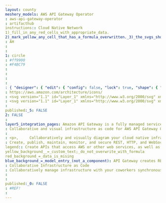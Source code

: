 ```yaml
---
layout: county 
meshery_models: AWS API Gateway Operator
: aws-api-gateway-operator
: artifacthub
instructions:: Cloud Native Network
1)_fill_in_any_red_cells_with_appropriate_data.
2)_mark_yellow_any_cell_that_has_a_formula_overwritten._3)_the_svgs_shouldn't_have_xml_header_they_are_added_programmatically_through_workflows: Service Proxy
: AH
: 
: 
1: circle
: #ff9900
: #F4BC79
: 
: 
: 
: 
: { "designer": { "edit": { "config": false, "lock": true, "shape": { "convert-shape": true }, "style": true }, "label": { "edit": true, "show": true, "sync-with-config-property": "label" } } }
: https://aws.amazon.com/architecture/icons/
: <svg version="1.1" id="Layer_1" xmlns="http://www.w3.org/2000/svg" xmlns:xlink="http://www.w3.org/1999/xlink" x="0px" y="0px",          viewBox="0 0 44 44" style="enable-background:new 0 0 44 44;" xml:space="preserve">, <style type="text/css">,         .st0{fill-rule:evenodd;clip-rule:evenodd;fill:#FF9900;}, </style>, <g id="Icon-Architecture_x2F_48_x2F_Arch_x5F_-Amazon-API-Gateway_x5F_48">,         <g id="Icon-Service_x2F_48_x2F_Amazon-API-Gateway_x5F_48" transform="translate(8.000000, 8.000000)">,                 <path id="Amazon-API-Gateway_Icon_48_Squid" class="st0" d="M10,26h3v-2h-3V26z M15,26h3v-2h-3V26z M10,4h3V2h-3V4z M15,4h3V2h-3,                         V4z M4-5.3L-6,0.6v27.8l10,5V-5.3z M6,2h2v2H6v20h2v2H6v9c0,0.3-0.2,0.7-0.5,0.9C5.4,36,5.2,36,5,36c-0.2,0-0.3,0-0.4-0.1l-12-6,                         C-7.8,29.7-8,29.4-8,29V0c0-0.4,0.2-0.7,0.5-0.9l12-7c0.3-0.2,0.7-0.2,1,0C5.8-7.7,6-7.4,6-7V2z M34,0.6L24-5.3v38.6l10-5V0.6z,                          M36,0v29c0,0.4-0.2,0.7-0.6,0.9l-12,6C23.3,36,23.2,36,23,36c-0.2,0-0.4,0-0.5-0.1C22.2,35.7,22,35.3,22,35v-9h-2v-2h2V4h-2V2h2,                         v-9c0-0.4,0.2-0.7,0.5-0.9c0.3-0.2,0.7-0.2,1,0l12,7C35.8-0.7,36-0.4,36,0L36,0z M16.9,9.3l-1.9-0.7l-4,11l1.9,0.7L16.9,9.3z,                          M21.7,14.7c0.4-0.4,0.4-1,0-1.4l-3-3l-1.4,1.4l2.3,2.3l-2.3,2.3l1.4,1.4L21.7,14.7z M9.3,17.7l-3-3c-0.4-0.4-0.4-1,0-1.4l3-3,                         l1.4,1.4L8.4,14l2.3,2.3L9.3,17.7z"/>,         </g>, </g>, </svg>
: <svg version="1.1" id="Layer_1" xmlns="http://www.w3.org/2000/svg" xmlns:xlink="http://www.w3.org/1999/xlink" x="0px" y="0px",          viewBox="0 0 44 44" style="enable-background:new 0 0 44 44;" xml:space="preserve">, <style type="text/css">,         .st0{fill-rule:evenodd;clip-rule:evenodd;fill:#FFFFFF;}, </style>, <g id="Icon-Architecture_x2F_48_x2F_Arch_x5F_-Amazon-API-Gateway_x5F_48">,         <g id="Icon-Service_x2F_48_x2F_Amazon-API-Gateway_x5F_48" transform="translate(8.000000, 8.000000)">,                 <path id="Amazon-API-Gateway_Icon_48_Squid" class="st0" d="M10,26h3v-2h-3V26z M15,26h3v-2h-3V26z M10,4h3V2h-3V4z M15,4h3V2h-3,                         V4z M4-5.3L-6,0.6v27.8l10,5V-5.3z M6,2h2v2H6v20h2v2H6v9c0,0.3-0.2,0.7-0.5,0.9C5.4,36,5.2,36,5,36c-0.2,0-0.3,0-0.4-0.1l-12-6,                         C-7.8,29.7-8,29.4-8,29V0c0-0.4,0.2-0.7,0.5-0.9l12-7c0.3-0.2,0.7-0.2,1,0C5.8-7.7,6-7.4,6-7V2z M34,0.6L24-5.3v38.6l10-5V0.6z,                          M36,0v29c0,0.4-0.2,0.7-0.6,0.9l-12,6C23.3,36,23.2,36,23,36c-0.2,0-0.4,0-0.5-0.1C22.2,35.7,22,35.3,22,35v-9h-2v-2h2V4h-2V2h2,                         v-9c0-0.4,0.2-0.7,0.5-0.9c0.3-0.2,0.7-0.2,1,0l12,7C35.8-0.7,36-0.4,36,0L36,0z M16.9,9.3l-1.9-0.7l-4,11l1.9,0.7L16.9,9.3z,                          M21.7,14.7c0.4-0.4,0.4-1,0-1.4l-3-3l-1.4,1.4l2.3,2.3l-2.3,2.3l1.4,1.4L21.7,14.7z M9.3,17.7l-3-3c-0.4-0.4-0.4-1,0-1.4l3-3,                         l1.4,1.4L8.4,14l2.3,2.3L9.3,17.7z"/>,         </g>, </g>, </svg>, 
: 
published:_5: FALSE
2: FALSE
: 
layer5_integration_pages: Amazon API Gateway is a fully managed service that makes it easy for developers to create, publish, maintain, monitor, and secure APIs at any scale.
: Collaborative and visual infrastructure as code for AWS API Gateway Operator
: 
: <p>,     Collaboratively and visually diagram your cloud native infrastructure with GitOps-style pipeline integration. Design, test, and manage configuration your Kubernetes-based, containerized applications as a visual topology., </p>, <p>,     Looking for best practice cloud native design and deployment best practices? Choose from thousands of pre-built components in MeshMap. Choose from hundreds of ready-made design patterns by importing templates from Meshery Catalog or use our low code designer, MeshMap, to create and deploy your own cloud native infrastructure designs., </p>
: Create, publish, maintain, monitor, and secure REST, HTTP, and WebSocket APIs at any scale.
legend:: Create APIs that access AWS or other web services, as well as data stored in the AWS Cloud.
yellow_background__=_custom_text;_do_not_overwrite_with_formula
red_background_=_data_is_mising
blue_background_=_model_entry_(not_a_component): API Gateway creates RESTful APIs that enable stateless client-server communication.
: Collaborative Infrastructure as Code
: Collaboratively manage infrastructure with your coworkers synchronously sharing the same designs.
: 
: 
published:_0: FALSE
: #REF!
: 
---
```

